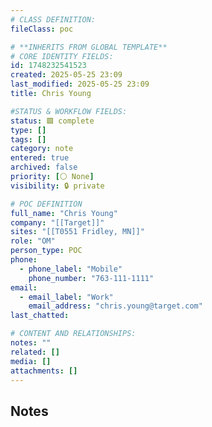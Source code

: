 ```yaml
---
# CLASS DEFINITION:
fileClass: poc

# **INHERITS FROM GLOBAL TEMPLATE**
# CORE IDENTITY FIELDS:
id: 1748232541523
created: 2025-05-25 23:09
last_modified: 2025-05-25 23:09
title: Chris Young

#STATUS & WORKFLOW FIELDS:
status: 🟩 complete
type: []
tags: []
category: note
entered: true
archived: false
priority: [⚪ None]
visibility: 🔒 private

# POC DEFINITION
full_name: "Chris Young"
company: "[[Target]]"
sites: "[[T0551 Fridley, MN]]"
role: "OM"
person_type: POC
phone:
  - phone_label: "Mobile"
    phone_number: "763-111-1111"
email:
  - email_label: "Work"
    email_address: "chris.young@target.com"
last_chatted: 

# CONTENT AND RELATIONSHIPS:
notes: ""
related: []
media: []
attachments: []
---
```


## Notes